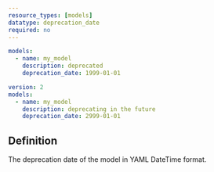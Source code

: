```yaml
---
resource_types: [models]
datatype: deprecation_date
required: no
---
```


<File name='models/<schema>.yml'>

```yml
models:
  - name: my_model
    description: deprecated
    deprecation_date: 1999-01-01
```
</File>

<File name='models/<schema>.yml'>

```yml
version: 2
models:
  - name: my_model
    description: deprecating in the future
    deprecation_date: 2999-01-01
```

</File>

## Definition

The deprecation date of the model in YAML DateTime format. 

